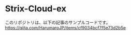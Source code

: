 # Strix-Cloud-ex

このリポジトリは、以下の記事のサンプルコードです。<br>
https://qiita.com/HarumaroJP/items/cf9034bcf7f5e73d2b5e
